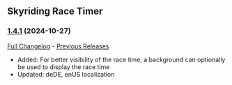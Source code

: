 ## Skyriding Race Timer
### [1.4.1](https://github.com/diomsg-code/SkyridingRaceTimer/tree/1.4.1) (2024-10-27)
[Full Changelog](https://github.com/diomsg-code/SkyridingRaceTimer/compare/1.4.0...1.4.1) - [Previous Releases](https://github.com/diomsg-code/SkyridingRaceTimer/releases)

- Added: For better visibility of the race time, a background can optionally be used to display the race time
- Updated: deDE, enUS localization
